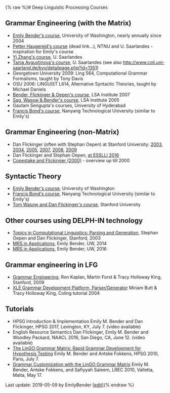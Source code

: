 {% raw %}# Deep Linguistic Processing Courses

## Grammar Engineering (with the Matrix)

- [Emily Bender's course](http://courses.washington.edu/ling567),
University of Washington, nearly annually since 2004
- [Petter Haugereid's
course](http://www.hf.ntnu.no/isk/petterha/www.hf.ntnu.no/hf/isk/Ansatte/petter.haugereid/grammar-course.html)
(dead link...), NTNU and U. Saarlandes - inspiration for Emily's
course
- [Yi Zhang's course](http://www.coli.uni-saarland.de/~yzhang/ge/), U.
Saarlandes
- [Tania Avgustinova's
course](http://www.coli.uni-saarland.de/~tania/slavigram/), U.
Saarlandes (see also
<http://www.coli.uni-saarland.de/kvv/detailpage.php?id=1351>)
- Georgetown University 2009: Ling 564, Computational Grammar
Formalisms, taught by Tony Davis
- OSU 2006: LINGUIST L614, Alternative Syntactic Theories, taught by
Michael Daniels
- [Bender, Flickinger & Oepen's
course](http://lingo.stanford.edu/courses/07/lsa/), LSA Institute
2007
- [Sag, Wasow & Bender's course](http://hpsg.stanford.edu/05inst/),
LSA Institute 2005
- Gautam Sengupta's courses, University of Hyderabad
- [Francis Bond's
course](http://compling.hss.ntu.edu.sg/courses/hg7021/), Nanyang
Technological University (similar to Emily's)

## Grammar Engineering (non-Matrix)

- Dan Flickinger (often with Stephan Oepen) at Stanford University:
[2003](http://lingo.stanford.edu/courses/03/ge/),
[2004](http://lingo.stanford.edu/courses/04/ge/),
[2005](http://lingo.stanford.edu/courses/05/ge/),
[2007](http://lingo.stanford.edu/courses/07/ge/),
[2008](http://lingo.stanford.edu/courses/08/ge/),
[2009](http://lingo.stanford.edu/courses/09/ge/)
- Dan Flickinger and Stephan Oepen, [at ESSLLI
2016](http://esslli2016.unibz.it/?page_id=244)
- [Copestake and
Flickinger (2000)](http://lrec.elra.info/proceedings/lrec2000/pdf/371.pdf) -
overview up till 2000

## Syntactic Theory

- [Emily Bender's course](http://courses.washington.edu/ling566),
University of Washington
- [Francis Bond's
course](http://compling.hss.ntu.edu.sg/courses/hg4041/), Nanyang
Technological University (similar to Emily's)
- [Tom Wasow and Dan Flickinger's
course](http://lingo.stanford.edu/courses/15/ling184/), Stanford
University

## Other courses using DELPH-IN technology

- [Topics in Computational Linguistics: Parsing and
Generation](http://lingo.stanford.edu/courses/03/pg/), Stephan Oepen
and Dan Flickinger, Stanford, 2003
- [MRS in
Applications](http://faculty.washington.edu/ebender/2014_575/),
Emily Bender, UW, 2014
- [MRS in
Applications](http://faculty.washington.edu/ebender/2016_575/),
Emily Bender, UW, 2016

## Grammar engineering in LFG

- [Grammar Engineering](http://web.stanford.edu/class/linguist187/),
Ron Kaplan, Martin Forst & Tracy Holloway King, Stanford, 2009
- [XLE Grammar Development Platform,
Parser/Generator](http://ling.uni-konstanz.de/pages/home/butt/main/material/coling04-slides.pdf)
Miriam Butt & Tracy Holloway King, Coling tutorial 2004

## Tutorials

- HPSG Introduction & Implementation Emily M. Bender
and Dan Flickinger, HPSG 2017, Lexington, KY, July 7. (video
available)
- English Resource Semantics Dan Flickinger, Emily M.
Bender and Woodley Packard, NAACL 2016, San Diego, CA, June 12.
(video available)
- [The LinGO Grammar Matrix: Rapid Grammar Development for Hypothesis
Testing](http://www.delph-in.net/matrix/HPSG2010.html) Emily M.
Bender and Antske Fokkens, HPSG 2010, Paris, July 7.
- [Grammar Customization with the LinGO Grammar
Matrix](http://www.delph-in.net/matrix/LREC2010.html) Emily M.
Bender, Antske Fokkens, and Safiyyah Saleem, LREC 2010, Valletta,
Malta, May 17.

Last update: 2019-05-09 by EmilyBender [[edit](https://github.com/delph-in/docs/wiki/TeachingCourses/_edit)]{% endraw %}